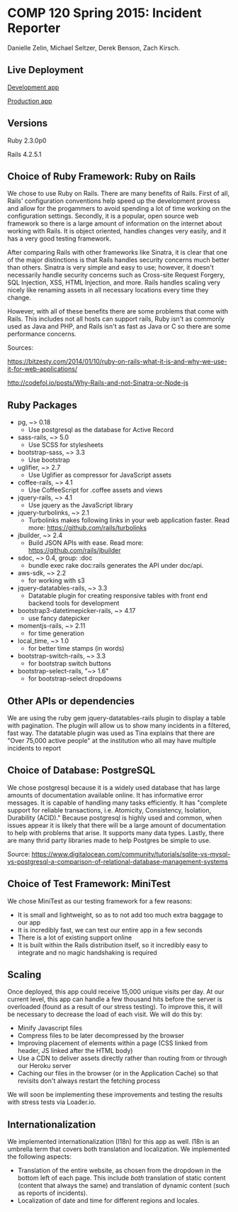 # COMP 120 Spring 2015: Incident Reporter

Danielle Zelin, Michael Seltzer, Derek Benson, Zach Kirsch.

## Live Deployment

[Development app](https://irstaging.herokuapp.com)

[Production app](https://incidentreporter.herokuapp.com)

## Versions

Ruby  2.3.0p0

Rails 4.2.5.1

## Choice of Ruby Framework: Ruby on Rails

We chose to use Ruby on Rails. There are many benefits of Rails. First of all, Rails' configuration conventions help speed up the development provess and allow for the progammers to avoid spending a lot of time working on the configuration settings. Secondly, it is a popular, open source web framework so there is a large amount of information on the internet about working with Rails. It is object oriented, handles changes very easily, and it has a very good testing framework.

After comparing Rails with other frameworks like Sinatra, it is clear that one of the major distinctions is that Rails handles security concerns much better than others. Sinatra is very simple and easy to use; however, it doesn't necessarily handle security concerns such as Cross-site Request Forgery, SQL Injection, XSS, HTML Injection, and more. Rails handles scaling very nicely like renaming assets in all necessary locations every time they change.

However, with all of these benefits there are some problems that come with Rails. This includes not all hosts can support rails, Ruby isn't as commonly used as Java and PHP, and Rails isn't as fast as Java or C so there are some performance concerns.

Sources:

https://bitzesty.com/2014/01/10/ruby-on-rails-what-it-is-and-why-we-use-it-for-web-applications/

http://codefol.io/posts/Why-Rails-and-not-Sinatra-or-Node-js

## Ruby Packages

- pg, ~> 0.18
  - Use postgresql as the database for Active Record
- sass-rails, ~> 5.0
  - Use SCSS for stylesheets
- bootstrap-sass, ~> 3.3
  - Use bootstrap
- uglifier, ~> 2.7
  - Use Uglifier as compressor for JavaScript assets
- coffee-rails, ~> 4.1
  - Use CoffeeScript for .coffee assets and views
- jquery-rails, ~> 4.1
  - Use jquery as the JavaScript library
- jquery-turbolinks, ~> 2.1
  - Turbolinks makes following links in your web application faster. Read more: https://github.com/rails/turbolinks
- jbuilder, ~> 2.4
  - Build JSON APIs with ease. Read more: https://github.com/rails/jbuilder
- sdoc, ~> 0.4, group: :doc
  - bundle exec rake doc:rails generates the API under doc/api.
- aws-sdk, ~> 2.2
  - for working with s3
- jquery-datatables-rails, ~> 3.3
  - Datatable plugin for creating responsive tables with front end backend tools
    for development
- bootstrap3-datetimepicker-rails, ~> 4.17
  - use fancy datepicker
- momentjs-rails, ~> 2.11
  - for time generation
- local_time, ~> 1.0
  - for better time stamps (in words)
- bootstrap-switch-rails, ~> 3.3
  - for bootstrap switch buttons
- bootstrap-select-rails, "~> 1.6"
  - for bootstrap-select dropdowns

## Other APIs or dependencies

We are using the ruby gem jquery-datatables-rails plugin to display a table with pagination. The plugin will allow us to show many incidents in a filtered, fast way. The datatable plugin was used as Tina explains that there are "Over 75,000 active people" at the institution who all may have multiple incidents to report

## Choice of Database: PostgreSQL

We chose postgresql because it is a widely used database that has large amounts of documentation available online. It has informative error messages. It is capable of handling many tasks efficiently. It has "complete support for reliable transactions, i.e. Atomicity, Consistency, Isolation, Durability (ACID)." Because postgresql is highly used and common, when issues appear it is likely that there will be a large amount of documentation to help with problems that arise. It supports many data types. Lastly, there are many thrid party libraries made to help Postgres be simple to use.

Source:
https://www.digitalocean.com/community/tutorials/sqlite-vs-mysql-vs-postgresql-a-comparison-of-relational-database-management-systems

## Choice of Test Framework: MiniTest

We chose MiniTest as our testing framework for a few reasons:

- It is small and lightweight, so as to not add too much extra baggage to our app
- It is incredibly fast, we can test our entire app in a few seconds
- There is a lot of existing support online
- It is built within the Rails distribution itself, so it incredibly easy to integrate and no magic handshaking is required

## Scaling

Once deployed, this app could receive 15,000 unique visits per day. At our current level, this app can handle a few thousand hits before the server is overloaded (found as a result of our stress testing). To improve this, it will be necessary to decrease the load of each visit. We will do this by:

- Minify Javascript files
- Compress files to be later decompressed by the browser
- Improving placement of elements within a page (CSS linked from header, JS linked after the HTML body)
- Use a CDN to deliver assets directly rather than routing from or through our Heroku server
- Caching our files in the browser (or in the Application Cache) so that revisits don't always restart the fetching process

We will soon be implementing these improvements and testing the results with stress tests via Loader.io.

## Internationalization

We implemented internationalization (I18n) for this app as well. I18n is an
umbrella term that covers both translation and localization. We implemented the
following aspects:

- Translation of the entire website, as chosen from the dropdown in the bottom
  left of each page. This include _both_ translation of static content (content
  that always the same) and translation of dynamic content (such as reports of
  incidents).
- Localization of date and time for different regions and locales.
